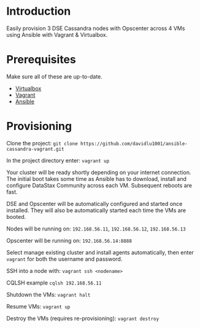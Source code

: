 # Introduction

Easily provision 3 DSE Cassandra nodes with Opscenter across 4 VMs using Ansible with Vagrant & Virtualbox.

# Prerequisites

Make sure all of these are up-to-date.

* [Virtualbox](https://www.virtualbox.org/)
* [Vagrant](https://www.vagrantup.com/downloads)
* [Ansible](http://docs.ansible.com/intro_installation.html)

# Provisioning

Clone the project: ```git clone https://github.com/davidlu1001/ansible-cassandra-vagrant.git```

In the project directory enter: ```vagrant up```

Your cluster will be ready shortly depending on your internet connection. The initial boot takes some time as Ansible has to download, install and configure DataStax Community across each VM. Subsequent reboots are fast.

DSE and Opscenter will be automatically configured and started once installed. They will also be automatically started each time the VMs are booted.

Nodes will be running on: ```192.168.56.11```, ```192.168.56.12```, ```192.168.56.13```

Opscenter will be running on: ```192.168.56.14:8888```

Select manage existing cluster and install agents automatically, then enter ```vagrant``` for both the username and password.

SSH into a node with: ```vagrant ssh <nodename>```

CQLSH example ```cqlsh 192.168.56.11```

Shutdown the VMs: ```vagrant halt```

Resume VMs: ```vagrant up```

Destroy the VMs (requires re-provisioning): ```vagrant destroy```
